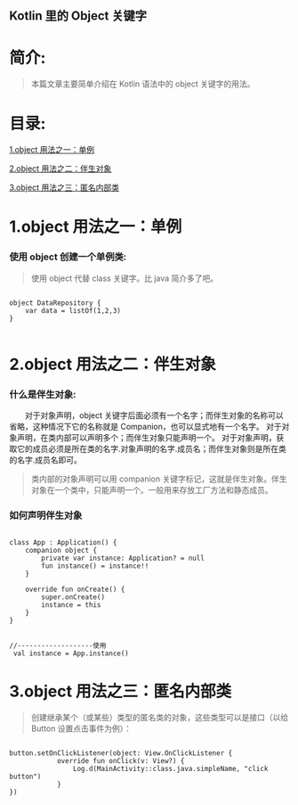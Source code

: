 Kotlin 里的 Object 关键字
-------------

# 简介:
> 本篇文章主要简单介绍在 Kotlin 语法中的 object 关键字的用法。

# 目录:
[1.object 用法之一：单例](#1)

[2.object 用法之二：伴生对象](#2)

[3.object 用法之三：匿名内部类](#3)


# <span id = "1">**1.object 用法之一：单例**</span>

### 使用 object 创建一个单例类:

> 使用 object 代替 class 关键字。比 java 简介多了吧。


```

object DataRepository {
    var data = listOf(1,2,3)
}


```



# <span id = "2">**2.object 用法之二：伴生对象**</span>

### 什么是伴生对象:

&emsp;&emsp;对于对象声明，object 关键字后面必须有一个名字；而伴生对象的名称可以省略，这种情况下它的名称就是 Companion，也可以显式地有一个名字。
对于对象声明，在类内部可以声明多个；而伴生对象只能声明一个。
对于对象声明，获取它的成员必须是所在类的名字.对象声明的名字.成员名；而伴生对象则是所在类的名字.成员名即可。

> 类内部的对象声明可以用 companion 关键字标记，这就是伴生对象。伴生对象在一个类中，只能声明一个。一般用来存放工厂方法和静态成员。


### 如何声明伴生对象

```

class App : Application() {
    companion object {
        private var instance: Application? = null
        fun instance() = instance!!
    }

    override fun onCreate() {
        super.onCreate()
        instance = this
    }
}


//-------------------使用
 val instance = App.instance()

```



# <span id = "3">**3.object 用法之三：匿名内部类**</span>


> 创建继承某个（或某些）类型的匿名类的对象，这些类型可以是接口（以给 Button 设置点击事件为例）：


```

button.setOnClickListener(object: View.OnClickListener {
            override fun onClick(v: View?) {
                Log.d(MainActivity::class.java.simpleName, "click button")
            }
})



```

